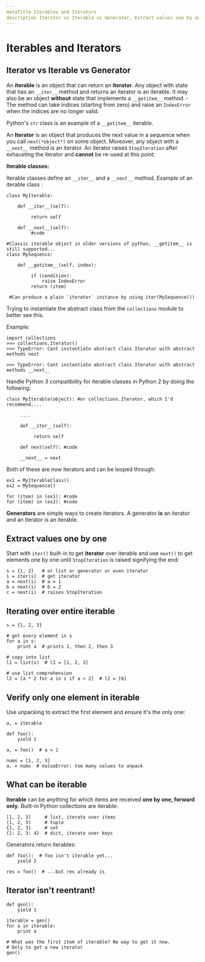 ```yaml
---
metaTitle Iterables and Iterators
description Iterator vs Iterable vs Generator, Extract values one by one, Iterating over entire iterable, Verify only one element in iterable, What can be iterable, Iterator isn't reentrant!
---
```


# Iterables and Iterators



## Iterator vs Iterable vs Generator


An **iterable** is an object that can return an **iterator**. Any object with state that has an `__iter__`  method and returns an iterator is an iterable. It may also be an object **without** state that implements a `__getitem__` method. - The method can take indices (starting from zero) and raise an `IndexError` when the indices are no longer valid.

Python's `str` class is an example of a `__getitem__` iterable.

An **Iterator** is an object that produces the next value in a sequence when you call `next(*object*)` on some object. Moreover, any object with a `__next__` method is an iterator. An iterator raises `StopIteration` after exhausting the iterator and **cannot** be re-used at this point.

**Iterable classes:**

Iterable classes define an `__iter__` and a `__next__` method. Example of an iterable class :

```
class MyIterable:

    def __iter__(self):

         return self

    def __next__(self):
         #code

#Classic iterable object in older versions of python, __getitem__ is still supported...
class MySequence:

    def __getitem__(self, index):

         if (condition):
             raise IndexError
         return (item)

 #Can produce a plain `iterator` instance by using iter(MySequence())

```

Trying to instantiate the abstract class from the `collections` module to better see this.

Example:

```
import collections
>>> collections.Iterator()
>>> TypeError: Cant instantiate abstract class Iterator with abstract methods next

```

```
>>> TypeError: Cant instantiate abstract class Iterator with abstract methods __next__

```

Handle Python 3 compatibility for iterable classes in Python 2 by doing the following:

```
class MyIterable(object): #or collections.Iterator, which I'd recommend....

     ....

     def __iter__(self): 

          return self

     def next(self): #code

     __next__ = next

```

Both of these are now iterators and can be looped through:

```
ex1 = MyIterableClass()
ex2 = MySequence()

for (item) in (ex1): #code
for (item) in (ex2): #code

```

**Generators** are simple ways to create iterators. A generator **is** an iterator and an iterator is an iterable.



## Extract values one by one


Start with `iter()` built-in to get **iterator** over iterable and use `next()` to get elements one by one until `StopIteration` is raised signifying the end:

```
s = {1, 2}   # or list or generator or even iterator
i = iter(s)  # get iterator
a = next(i)  # a = 1
b = next(i)  # b = 2
c = next(i)  # raises StopIteration

```



## Iterating over entire iterable


```
s = {1, 2, 3}

# get every element in s
for a in s:
    print a  # prints 1, then 2, then 3

# copy into list
l1 = list(s)  # l1 = [1, 2, 3]

# use list comprehension
l2 = [a * 2 for a in s if a > 2]  # l2 = [6]

```



## Verify only one element in iterable


Use unpacking to extract the first element and ensure it's the only one:

```
a, = iterable

def foo():
    yield 1

a, = foo()  # a = 1

nums = [1, 2, 3]
a, = nums  # ValueError: too many values to unpack

```



## What can be iterable


**Iterable** can be anything for which items are received **one by one, forward only**. Built-in Python collections are iterable:

```
[1, 2, 3]     # list, iterate over items
(1, 2, 3)     # tuple
{1, 2, 3}     # set
{1: 2, 3: 4}  # dict, iterate over keys

```

Generators return iterables:

```
def foo():  # foo isn't iterable yet...
    yield 1

res = foo()  # ...but res already is

```



## Iterator isn't reentrant!


```
def gen():
    yield 1

iterable = gen()
for a in iterable:
    print a

# What was the first item of iterable? No way to get it now.
# Only to get a new iterator
gen()

```

